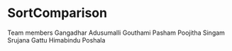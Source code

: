 # SortComparison

Team members
Gangadhar Adusumalli
Gouthami Pasham
Poojitha Singam
Srujana Gattu
Himabindu Poshala